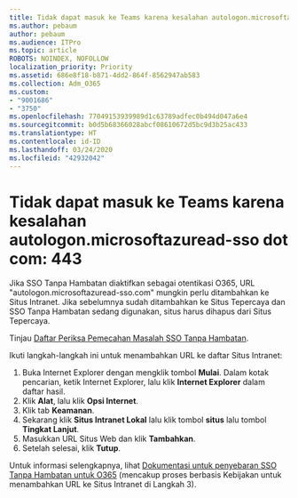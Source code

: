 ```yaml
---
title: Tidak dapat masuk ke Teams karena kesalahan autologon.microsoftazuread-sso.com:443
ms.author: pebaum
author: pebaum
ms.audience: ITPro
ms.topic: article
ROBOTS: NOINDEX, NOFOLLOW
localization_priority: Priority
ms.assetid: 686e8f18-b871-4dd2-864f-8562947ab583
ms.collection: Adm_O365
ms.custom:
- "9001686"
- "3750"
ms.openlocfilehash: 77049153939989d1c63789adfec0b494d047a6e4
ms.sourcegitcommit: b0d5b68366028abcf08610672d5bc9d3b25ac433
ms.translationtype: HT
ms.contentlocale: id-ID
ms.lasthandoff: 03/24/2020
ms.locfileid: "42932042"
---
```

# <a name="unable-to-log-into-teams-due-to-error-autologonmicrosoftazuread-sso-dot-com443"></a>Tidak dapat masuk ke Teams karena kesalahan autologon.microsoftazuread-sso dot com: 443

Jika SSO Tanpa Hambatan diaktifkan sebagai otentikasi O365, URL "autologon.microsoftazuread-sso.com" mungkin perlu ditambahkan ke Situs Intranet.  Jika sebelumnya sudah ditambahkan ke Situs Tepercaya dan SSO Tanpa Hambatan sedang digunakan, situs harus dihapus dari Situs Tepercaya.

Tinjau [Daftar Periksa Pemecahan Masalah SSO Tanpa Hambatan](https://docs.microsoft.com/azure/active-directory/hybrid/tshoot-connect-sso#troubleshooting-checklist).

Ikuti langkah-langkah ini untuk menambahkan URL ke daftar Situs Intranet:

1. Buka Internet Explorer dengan mengklik tombol **Mulai**. Dalam kotak pencarian, ketik Internet Explorer, lalu klik **Internet Explorer** dalam daftar hasil.
2. Klik **Alat**, lalu klik **Opsi Internet**.
3. Klik tab **Keamanan**.
4. Sekarang klik **Situs Intranet Lokal** lalu klik tombol **situs** lalu tombol **Tingkat Lanjut**.
5. Masukkan URL Situs Web dan klik **Tambahkan**.
6. Setelah selesai, klik **Tutup**.

Untuk informasi selengkapnya, lihat [Dokumentasi untuk penyebaran SSO Tanpa Hambatan untuk O365](https://docs.microsoft.com/azure/active-directory/hybrid/how-to-connect-sso-quick-start) (mencakup proses berbasis Kebijakan untuk menambahkan URL ke Situs Intranet di Langkah 3).
